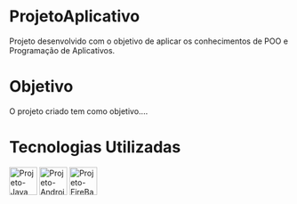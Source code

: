 # ProjetoAplicativo
Projeto desenvolvido com o objetivo de aplicar os conhecimentos de POO e Programação de Aplicativos.

# Objetivo
O projeto criado tem como objetivo....

# Tecnologias Utilizadas
<div>
    <img align="center" alt="Projeto-Java" height="50" width="50" src="https://cdn.jsdelivr.net/gh/devicons/devicon/icons/java/java-original-wordmark.svg" /> 
    <img align="center" alt="Projeto-AndroidStudio" height="50" widht="50" src="https://cdn.jsdelivr.net/gh/devicons/devicon/icons/androidstudio/androidstudio-original.svg"/>
    <img align="center" alt="Projeto-FireBase" height="50" width="50" src="https://cdn.jsdelivr.net/gh/devicons/devicon/icons/firebase/firebase-plain-wordmark.svg"/>
          
</div>
            
          
